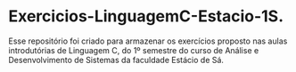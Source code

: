 # Exercicios-LinguagemC-Estacio-1S.
Esse repositório foi criado para armazenar os exercícios proposto nas aulas introdutórias de Linguagem C, do 1º semestre do curso de Análise e Desenvolvimento de Sistemas da faculdade Estácio de Sá. 

